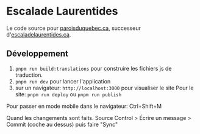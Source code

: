 # Escalade Laurentides

Le code source pour [paroisduquebec.ca](https://www.paroisduquebec.ca), successeur d'[escaladelaurentides.ca](https://www.escaladelaurentides.ca).

## Développement

1) `pnpm run build:translations` pour construire les fichiers js de traduction.
2) `pnpm run dev` pour lancer l'application
3) sur un navigateur: `http://localhost:3000` pour visualiser le site
Pour le site: `pnpm run deploy` ou `pnpm run publish`

Pour passer en mode mobile dans le navigateur: Ctrl+Shift+M

Quand les changements sont faits. 
Source Control > Écrire un message > Commit (coche au dessus)
puis faire "Sync"

